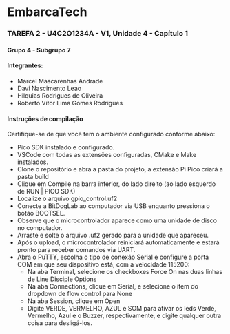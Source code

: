 # EmbarcaTech   
### TAREFA 2 - U4C2O1234A - V1, Unidade 4 - Capítulo 1
#### Grupo 4 - Subgrupo 7
#### Integrantes:
* Marcel Mascarenhas Andrade
* Davi Nascimento Leao
* Hilquias Rodrigues de Oliveira
* Roberto Vítor Lima Gomes Rodrigues



#### Instruções de compilação
Certifique-se de que você tem o ambiente configurado conforme abaixo:
* Pico SDK instalado e configurado.
* VSCode com todas as extensões configuradas, CMake e Make instalados.
* Clone o repositório e abra a pasta do projeto, a extensão Pi Pico criará a pasta build
* Clique em Compile na barra inferior, do lado direito (ao lado esquerdo de RUN | PICO SDK)
* Localize o arquivo gpio_control.uf2
* Conecte a BitDogLab ao computador via USB enquanto pressiona o botão BOOTSEL.
* Observe que o microcontrolador aparece como uma unidade de disco no computador.
* Arraste e solte o arquivo .uf2 gerado para a unidade que apareceu.
* Após o upload, o microcontrolador reiniciará automaticamente e estará pronto para receber comandos via UART.
* Abra o PuTTY, escolha o tipo de conexão Serial e configure a porta COM em que seu dispositivo está, com a velocidade 115200:
    * Na aba Terminal, selecione os checkboxes Force On nas duas linhas de Line Disciple Options
    * Na aba Connections, clique em Serial, e selecione o item do dropdown de flow control para None
    * Na aba Session, clique em Open
    * Digite VERDE, VERMELHO, AZUL e SOM para ativar os leds Verde, Vermelho, Azul e o Buzzer, respectivamente, e digite qualquer outra coisa para desligá-los.

